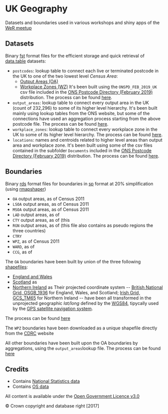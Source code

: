 # UK Geography

Datasets and boundaries used in various workshops and shiny apps of the [WeR meetup](https://www.meetup.com/WeR-stats/)

## Datasets
Binary [fst](https://cran.r-project.org/package=fst) format files for the efficient storage and quick retrieval of [data.table]() datasets:

  - `postcodes`: lookup table to connect each live or terminated postcode in the UK to one of the two lowest level *Census Area*:
    - [Output Areas (OA)](https://www.ons.gov.uk/methodology/geography/ukgeographies/censusgeography#output-area-oa)
    - [Workplace Zones (WZ)](https://www.ons.gov.uk/methodology/geography/ukgeographies/censusgeography#workplace-zone-wz)
    It's been built using the `ONSPD_FEB_2019_UK` csv file included in the [ONS Postcode Directory (February 2019)](https://geoportal.statistics.gov.uk/items/ons-postcode-directory-february-2019) distribution. The process can be found [here]().
  - `output_areas`: lookup table to connect every output area in the UK (count of 232,296) to some of its higher level hierarchy. It's been built mainly using lookup tables from the ONS website, but some of the connections have used an aggregation process starting from the above postcode file. The process can be found [here]().
  - `workplace_zones`: lookup table to connect every workplace zone in the UK to some of its higher level hierarchy.  The process can be found [here]().
  - `locations`: names and centroids related to higher level areas than output area and workplace zone. It's been built using some of the csv files contained in the subfolder `Documents` included in the [ONS Postcode Directory (February 2019)](https://geoportal.statistics.gov.uk/items/ons-postcode-directory-february-2019) distribution. The process can be found [here]().
  
## Boundaries
Binary [rds](https://www.rdocumentation.org/packages/base/versions/3.5.3/topics/readRDS) format files for boundaries in [sp]() format at 20% simplification (using [rmapshaper]())
  - `OA` output areas, as of Census 2011
  - `LSOA` output areas, as of Census 2011
  - `MSOA` output areas, as of Census 2011
  - `LAD` output areas, as of 
  - `CTY` output areas, as of (this 
  - `RGN` output areas, as of (this file also contains as pseudo regions the three countries)
  - `CTRY`
  - `WPZ`, as of Census 2011
  - `WARD`, as of
  - `CCG`, as of

The `OA` boundaries have been built by union of the three following [shapefiles](https://en.wikipedia.org/wiki/Shapefile):
  - [England and Wales](http://geoportal.statistics.gov.uk/datasets?q=COA%20Boundaries&sort_by=name)
  - [Scotland](http://www.nrscotland.gov.uk/statistics-and-data/geography/our-products/census-datasets/2011-census/2011-boundaries) as 
  - [Northern Ireland](https://www.nisra.gov.uk/publications/small-area-boundaries-gis-format) as 
Their projected coordinate system -- [British National Grid, OSGB_1936](http://spatialreference.org/ref/epsg/osgb-1936-british-national-grid/) for England, Wales, and Scotland; [Irish Grid, GCS_TM65](http://spatialreference.org/ref/epsg/29902/) for Northern Ireland -- have been all transformed in the unprojected geographic *lat/long* defined by the [WGS84](http://spatialreference.org/ref/epsg/4326/), tipycally used by the [GPS satellite navigation system]().

The process can be found [here](https://github.com/lvalnegri/projects-geography_uk/blob/master/51-create_uk_boundaries.R)
 
The `WPZ` boundaries have been downloaded as a unique shapefile directly from the [CDRC](*https://data.cdrc.ac.uk/dataset/cowz-uk) website

All other boundaries have been built upon the OA boundaries by aggregations, using the `output_areas`lookup file. The process can be found [here]()


## Credits

  - Contains [National Statistics data](https://www.ons.gov.uk/peoplepopulationandcommunity/elections/electoralregistration)
  - Contains [OS data](http://geoportal.statistics.gov.uk/)

All content is available under the [Open Government Licence v3.0](http://www.nationalarchives.gov.uk/doc/open-government-licence/version/3/)

&copy; Crown copyright and database right [2017]

